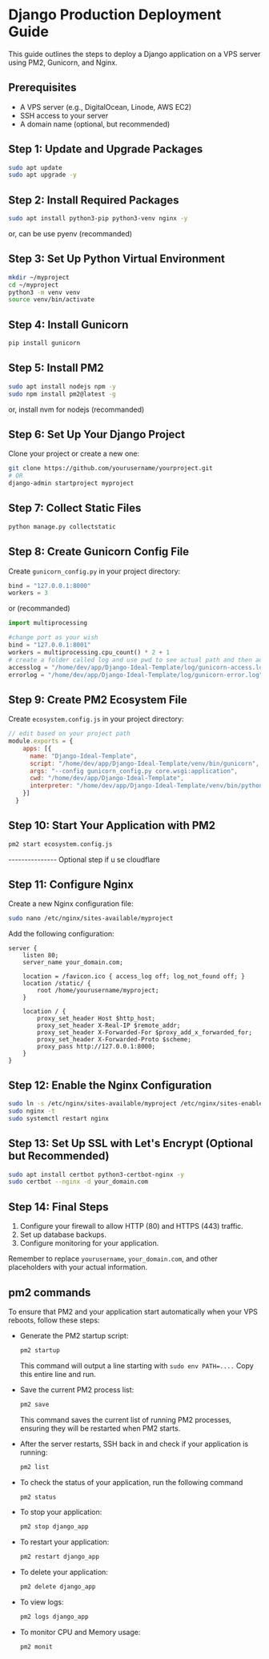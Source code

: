# Django Production Deployment Guide

This guide outlines the steps to deploy a Django application on a VPS server using PM2, Gunicorn, and Nginx.

## Prerequisites
- A VPS server (e.g., DigitalOcean, Linode, AWS EC2)
- SSH access to your server
- A domain name (optional, but recommended)

## Step 1: Update and Upgrade Packages

```bash
sudo apt update
sudo apt upgrade -y
```

## Step 2: Install Required Packages

```bash
sudo apt install python3-pip python3-venv nginx -y
```
or, can be use pyenv (recommanded)

## Step 3: Set Up Python Virtual Environment

```bash
mkdir ~/myproject
cd ~/myproject
python3 -m venv venv
source venv/bin/activate
```

## Step 4: Install Gunicorn

```bash
pip install gunicorn
```

## Step 5: Install PM2

```bash
sudo apt install nodejs npm -y
sudo npm install pm2@latest -g
```
or, install nvm for nodejs (recommanded)

## Step 6: Set Up Your Django Project

Clone your project or create a new one:

```bash
git clone https://github.com/yourusername/yourproject.git
# OR
django-admin startproject myproject
```


## Step 7: Collect Static Files

```bash
python manage.py collectstatic
```

## Step 8: Create Gunicorn Config File

Create `gunicorn_config.py` in your project directory:

```python
bind = "127.0.0.1:8000"
workers = 3
```
or (recommanded)

```python
import multiprocessing

#change port as your wish
bind = "127.0.0.1:8001" 
workers = multiprocessing.cpu_count() * 2 + 1
# create a folder called log and use pwd to see actual path and then add path/log/gunicorn-access.log and path/log/gunicorn-error.log
accesslog = "/home/dev/app/Django-Ideal-Template/log/gunicorn-access.log"
errorlog = "/home/dev/app/Django-Ideal-Template/log/gunicorn-error.log"
```

## Step 9: Create PM2 Ecosystem File

Create `ecosystem.config.js` in your project directory:

```javascript
// edit based on your project path
module.exports = {
    apps: [{
      name: "Django-Ideal-Template",
      script: "/home/dev/app/Django-Ideal-Template/venv/bin/gunicorn",
      args: "--config gunicorn_config.py core.wsgi:application",
      cwd: "/home/dev/app/Django-Ideal-Template",
      interpreter: "/home/dev/app/Django-Ideal-Template/venv/bin/python",
    }]
  }
```

## Step 10: Start Your Application with PM2

```bash
pm2 start ecosystem.config.js
```

--------------- Optional step if u se cloudflare 

## Step 11: Configure Nginx

Create a new Nginx configuration file:

```bash
sudo nano /etc/nginx/sites-available/myproject
```

Add the following configuration:

```nginx
server {
    listen 80;
    server_name your_domain.com;

    location = /favicon.ico { access_log off; log_not_found off; }
    location /static/ {
        root /home/yourusername/myproject;
    }

    location / {
        proxy_set_header Host $http_host;
        proxy_set_header X-Real-IP $remote_addr;
        proxy_set_header X-Forwarded-For $proxy_add_x_forwarded_for;
        proxy_set_header X-Forwarded-Proto $scheme;
        proxy_pass http://127.0.0.1:8000;
    }
}
```

## Step 12: Enable the Nginx Configuration

```bash
sudo ln -s /etc/nginx/sites-available/myproject /etc/nginx/sites-enabled
sudo nginx -t
sudo systemctl restart nginx
```

## Step 13: Set Up SSL with Let's Encrypt (Optional but Recommended)

```bash
sudo apt install certbot python3-certbot-nginx -y
sudo certbot --nginx -d your_domain.com
```

## Step 14: Final Steps

1. Configure your firewall to allow HTTP (80) and HTTPS (443) traffic.
2. Set up database backups.
3. Configure monitoring for your application.

Remember to replace `yourusername`, `your_domain.com`, and other placeholders with your actual information.

## pm2 commands

To ensure that PM2 and your application start automatically when your VPS reboots, follow these steps:

- Generate the PM2 startup script:

    ```bash
    pm2 startup
    ```
    This command will output a line starting with `sudo env PATH=....` Copy this entire line and run.



- Save the current PM2 process list:

    ```bash
    pm2 save
    ```

   This command saves the current list of running PM2 processes, ensuring they will be restarted when PM2 starts.


- After the server restarts, SSH back in and check if your application is running:

    ```bash
    pm2 list
    ```

- To check the status of your application, run the following command

    ```bash
    pm2 status
    ```


- To stop your application:
  ```bash
  pm2 stop django_app
  ```

- To restart your application:
  ```bash
  pm2 restart django_app
  ```

- To delete your application:
  ```bash
  pm2 delete django_app
  ```

- To view logs:
  ```bash
  pm2 logs django_app
  ```

- To monitor CPU and Memory usage:
  ```bash
  pm2 monit
  ```


